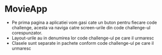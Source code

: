 # MovieApp

- Pe prima pagina a aplicatiei vom gasi cate un buton pentru fiecare code challenge, acesta va naviga catre screen-urile din code challenge-ul corespunzator.
- Layout-urile au in denumirea lor code challenge-ul pe care il urmaresc
- Clasele sunt separate in pachete conform code challenge-ul pe care il urmaresc
